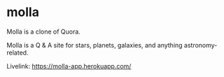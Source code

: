 # molla

Molla is a clone of Quora.

Molla is a Q & A site for stars, planets, galaxies, and anything astronomy-related.

Livelink: https://molla-app.herokuapp.com/
